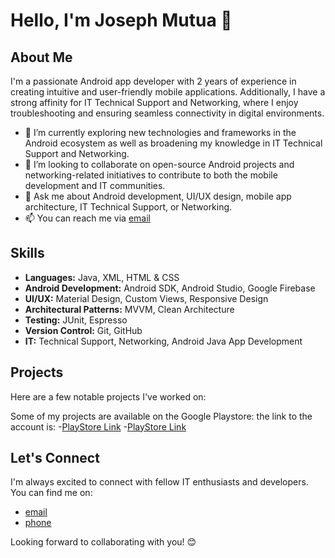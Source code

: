 # Hello, I'm Joseph Mutua 👋

## About Me

I'm a passionate Android app developer with 2 years of experience in creating intuitive and user-friendly mobile applications. Additionally, I have a strong affinity for IT Technical Support and Networking, where I enjoy troubleshooting and ensuring seamless connectivity in digital environments.


- 🌱 I’m currently exploring new technologies and frameworks in the Android ecosystem as well as broadening my knowledge in IT Technical Support and Networking.
- 👯 I’m looking to collaborate on open-source Android projects and networking-related initiatives to contribute to both the mobile development and IT communities.
- 💬 Ask me about Android development, UI/UX design, mobile app architecture, IT Technical Support, or Networking.
- 📫 You can reach me via [email](mailto:mutua2516@gmail.com)

## Skills

- **Languages:** Java, XML, HTML & CSS
- **Android Development:** Android SDK, Android Studio, Google Firebase
- **UI/UX:** Material Design, Custom Views, Responsive Design
- **Architectural Patterns:** MVVM, Clean Architecture
- **Testing:** JUnit, Espresso
- **Version Control:** Git, GitHub
- **IT:** Technical Support, Networking, Android Java App Development

## Projects

Here are a few notable projects I've worked on:

Some of my projects are available on the Google Playstore: the link to the account is: 
-[PlayStore Link](https://play.google.com/store/apps/dev?id=8376773460673129505&hl=en&gl=US)
-[PlayStore Link](https://play.google.com/store/apps/dev?id=8470034532071253070&hl=en&gl=US)


## Let's Connect

I'm always excited to connect with fellow IT enthusiasts and developers. You can find me on:

- [email](mailto:mutua2516@gmail.com)
- [phone](+254796517072)


Looking forward to collaborating with you! 😊
